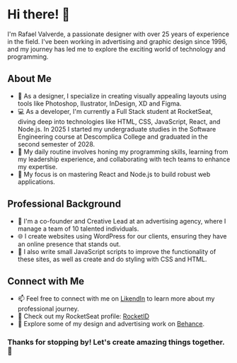 # Hi there! 👋

I'm Rafael Valverde, a passionate designer with over 25 years of experience in the field. I've been working in advertising and graphic design since 1996, and my journey has led me to explore the exciting world of technology and programming.

## About Me

- 🎨 As a designer, I specialize in creating visually appealing layouts using tools like Photoshop, Ilustrator, InDesign, XD and Figma.
- 💻 As a developer, I'm currently a Full Stack student at RocketSeat, diving deep into technologies like HTML, CSS, JavaScript, React, and Node.js. In 2025 I started my undergraduate studies in the Software Engineering course at Descomplica College and graduated in the second semester of 2028.
- 🌟 My daily routine involves honing my programming skills, learning from my leadership experience, and collaborating with tech teams to enhance my expertise.
- 🚀 My focus is on mastering React and Node.js to build robust web applications.

## Professional Background

- 👔 I'm a co-founder and Creative Lead at an advertising agency, where I manage a team of 10 talented individuals.
- 🌐 I create websites using WordPress for our clients, ensuring they have an online presence that stands out.
- 📜 I also write small JavaScript scripts to improve the functionality of these sites, as well as create and do styling with CSS and HTML.

## Connect with Me

- 📫 Feel free to connect with me on [LikendIn](https://www.linkedin.com/in/rafavalverde) to learn more about my professional journey.
- 🚀 Check out my RocketSeat profile: [RocketID](https://app.rocketseat.com.br/rocketid/rafaverde)
- 🎨 Explore some of my design and advertising work on [Behance](https://www.behance.net/rafaelvalverde).


### Thanks for stopping by! Let's create amazing things together. 🌟

